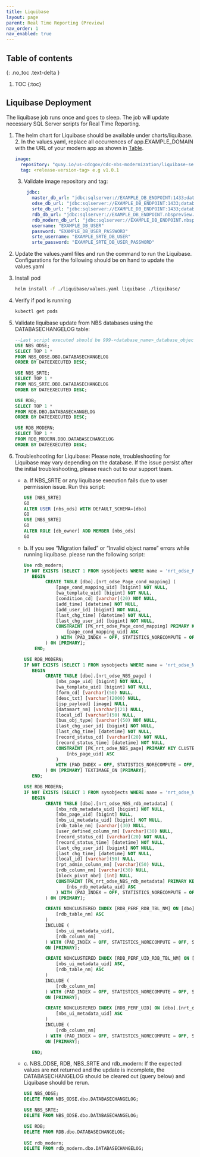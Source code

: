 ```yaml
---
title: Liquibase
layout: page
parent: Real Time Reporting (Preview)
nav_order: 1
nav_enabled: true
---
```


## Table of contents
{: .no_toc .text-delta }

1. TOC
{:toc}

## Liquibase Deployment
The liquibase job runs once and goes to sleep. The job will update necessary SQL Server scripts for Real Time Reporting.

1. The helm chart for Liquibase should be available under charts/liquibase.
   2. In the values.yaml, replace all occurrences of app.EXAMPLE_DOMAIN with the URL of your modern app as shown in [Table](/NEDSS-SystemAdminGuide/docs/4_initial_kubernetes_deployment/2_nginx_ingress_deployment.html#deploy-nginx-ingress-controller-on-the-kubernetes-cluster).
      ```yaml
      image:
        repository: "quay.io/us-cdcgov/cdc-nbs-modernization/liquibase-service"
        tag: <release-version-tag> e.g v1.0.1
      ```
   3. Validate image repository and tag:
      ```yaml
       jdbc:
         master_db_url: "jdbc:sqlserver://EXAMPLE_DB_ENDPOINT:1433;databaseName=master;integratedSecurity=false;encrypt=true;trustServerCertificate=true"
         odse_db_url: "jdbc:sqlserver://EXAMPLE_DB_ENDPOINT:1433;databaseName=nbs_odse;integratedSecurity=false;encrypt=true;trustServerCertificate=true"
         srte_db_url: "jdbc:sqlserver://EXAMPLE_DB_ENDPOINT:1433;databaseName=nbs_srte;integratedSecurity=false;encrypt=true;trustServerCertificate=true"
         rdb_db_url: "jdbc:sqlserver://EXAMPLE_DB_ENDPOINT.nbspreview.com:1433;databaseName=rdb;integratedSecurity=false;encrypt=true;trustServerCertificate=true"
         rdb_modern_db_url: "jdbc:sqlserver://EXAMPLE_DB_ENDPOINT.nbspreview.com:1433;databaseName=rdb;integratedSecurity=false;encrypt=true;trustServerCertificate=true"     
         username: "EXAMPLE_DB_USER"
         password: "EXAMPLE_DB_USER_PASSWORD"
         srte_username: "EXAMPLE_SRTE_DB_USER"
         srte_password: "EXAMPLE_SRTE_DB_USER_PASSWORD"
      ```
4. Update the values.yaml files and run the command to run the Liquibase. Configurations for the following should be on hand to update the values.yaml
   
5. Install pod
   ```bash
   helm install -f ./liquibase/values.yaml liquibase ./liquibase/
   ```
6. Verify if pod is running
   ```bash
   kubectl get pods
   ```
   
7. Validate liquibase update from NBS databases using the DATABASECHANGELOG table:
   
    ```sql
    --Last script executed should be 999-<database_name>_database_object_permission_grants-001.sql.
    USE NBS_ODSE;
    SELECT TOP 1 *
    FROM NBS_ODSE.DBO.DATABASECHANGELOG
    ORDER BY DATEEXECUTED DESC;
    
    USE NBS_SRTE;
    SELECT TOP 1 *
    FROM NBS_SRTE.DBO.DATABASECHANGELOG
    ORDER BY DATEEXECUTED DESC;
    
    USE RDB;
    SELECT TOP 1 *
    FROM RDB.DBO.DATABASECHANGELOG
    ORDER BY DATEEXECUTED DESC;
    
    USE RDB_MODERN;
    SELECT TOP 1 *
    FROM RDB_MODERN.DBO.DATABASECHANGELOG
    ORDER BY DATEEXECUTED DESC;
    ```
8. Troubleshooting for Liquibase: Please note, troubleshooting for Liquibase may vary depending on the database. If the issue persist after the initial troubleshooting, please reach out to our support team.
    - a. If NBS_SRTE or any liquibase execution fails due to user permission issue. Run this script:
        ```sql
        USE [NBS_SRTE]
        GO
        ALTER USER [nbs_ods] WITH DEFAULT_SCHEMA=[dbo]
        GO
        USE [NBS_SRTE]
        GO
        ALTER ROLE [db_owner] ADD MEMBER [nbs_ods]
        GO
        ```
    - b. If you see “Migration failed” or “Invalid object name” errors while running liquibase. please run the following script:
        ```sql
        Use rdb_modern;
        IF NOT EXISTS (SELECT 1 FROM sysobjects WHERE name = 'nrt_odse_Page_cond_mapping' and xtype = 'U')
           BEGIN
                CREATE TABLE [dbo].[nrt_odse_Page_cond_mapping] (
                    [page_cond_mapping_uid] [bigint] NOT NULL,
                    [wa_template_uid] [bigint] NOT NULL,
                    [condition_cd] [varchar](20) NOT NULL,
                    [add_time] [datetime] NOT NULL,
                    [add_user_id] [bigint] NOT NULL,
                    [last_chg_time] [datetime] NOT NULL,
                    [last_chg_user_id] [bigint] NOT NULL,
                    CONSTRAINT [PK_nrt_odse_Page_cond_mapping] PRIMARY KEY CLUSTERED (
                        [page_cond_mapping_uid] ASC
                    ) WITH (PAD_INDEX = OFF, STATISTICS_NORECOMPUTE = OFF, IGNORE_DUP_KEY = OFF, ALLOW_ROW_LOCKS = ON, ALLOW_PAGE_LOCKS = ON) ON [PRIMARY]
                ) ON [PRIMARY];
            END;

        USE RDB_MODERN;
        IF NOT EXISTS (SELECT 1 FROM sysobjects WHERE name = 'nrt_odse_NBS_page' and xtype = 'U')
           BEGIN
                CREATE TABLE [dbo].[nrt_odse_NBS_page] (
                    [nbs_page_uid] [bigint] NOT NULL,
                    [wa_template_uid] [bigint] NOT NULL,
                    [form_cd] [varchar](50) NULL,
                    [desc_txt] [varchar](2000) NULL,
                    [jsp_payload] [image] NULL,
                    [datamart_nm] [varchar](21) NULL,
                    [local_id] [varchar](50) NULL,
                    [bus_obj_type] [varchar](50) NOT NULL,
                    [last_chg_user_id] [bigint] NOT NULL,
                    [last_chg_time] [datetime] NOT NULL,
                    [record_status_cd] [varchar](20) NOT NULL,
                    [record_status_time] [datetime] NOT NULL,
                    CONSTRAINT [PK_nrt_odse_NBS_page] PRIMARY KEY CLUSTERED (
                        [nbs_page_uid] ASC
                    )
                    WITH (PAD_INDEX = OFF, STATISTICS_NORECOMPUTE = OFF, IGNORE_DUP_KEY = OFF, ALLOW_ROW_LOCKS = ON, ALLOW_PAGE_LOCKS = ON) ON [PRIMARY]
                ) ON [PRIMARY] TEXTIMAGE_ON [PRIMARY];
           END;

        USE RDB_MODERN;
        IF NOT EXISTS (SELECT 1 FROM sysobjects WHERE name = 'nrt_odse_NBS_rdb_metadata' and xtype = 'U')
           BEGIN
                CREATE TABLE [dbo].[nrt_odse_NBS_rdb_metadata] (
                    [nbs_rdb_metadata_uid] [bigint] NOT NULL,
                    [nbs_page_uid] [bigint] NULL,
                    [nbs_ui_metadata_uid] [bigint] NOT NULL,
                    [rdb_table_nm] [varchar](30) NULL,
                    [user_defined_column_nm] [varchar](30) NULL,
                    [record_status_cd] [varchar](20) NOT NULL,
                    [record_status_time] [datetime] NOT NULL,
                    [last_chg_user_id] [bigint] NOT NULL,
                    [last_chg_time] [datetime] NOT NULL,
                    [local_id] [varchar](50) NULL,
                    [rpt_admin_column_nm] [varchar](50) NULL,
                    [rdb_column_nm] [varchar](30) NULL,
                    [block_pivot_nbr] [int] NULL,
                    CONSTRAINT [PK_nrt_odse_NBS_rdb_metadata] PRIMARY KEY CLUSTERED (
                        [nbs_rdb_metadata_uid] ASC
                    ) WITH (PAD_INDEX = OFF, STATISTICS_NORECOMPUTE = OFF, IGNORE_DUP_KEY = OFF, ALLOW_ROW_LOCKS = ON, ALLOW_PAGE_LOCKS = ON) ON [PRIMARY]
                ) ON [PRIMARY];

                CREATE NONCLUSTERED INDEX [RDB_PERF_RDB_TBL_NM] ON [dbo].[nrt_odse_NBS_rdb_metadata] (
                    [rdb_table_nm] ASC
                )
                INCLUDE (
                    [nbs_ui_metadata_uid],
                    [rdb_column_nm]
                ) WITH (PAD_INDEX = OFF, STATISTICS_NORECOMPUTE = OFF, SORT_IN_TEMPDB = OFF, DROP_EXISTING = OFF, ONLINE = OFF, ALLOW_ROW_LOCKS = ON, ALLOW_PAGE_LOCKS = ON)
                ON [PRIMARY];

                CREATE NONCLUSTERED INDEX [RDB_PERF_UID_RDB_TBL_NM] ON [dbo].[nrt_odse_NBS_rdb_metadata] (
                    [nbs_ui_metadata_uid] ASC,
                    [rdb_table_nm] ASC
                )
                INCLUDE (
                    [rdb_column_nm]
                ) WITH (PAD_INDEX = OFF, STATISTICS_NORECOMPUTE = OFF, SORT_IN_TEMPDB = OFF, DROP_EXISTING = OFF, ONLINE = OFF, ALLOW_ROW_LOCKS = ON, ALLOW_PAGE_LOCKS = ON)
                ON [PRIMARY];

                CREATE NONCLUSTERED INDEX [RDB_PERF_UID] ON [dbo].[nrt_odse_NBS_rdb_metadata](
                    [nbs_ui_metadata_uid] ASC
                )
                INCLUDE (
                    [rdb_column_nm]
                ) WITH (PAD_INDEX = OFF, STATISTICS_NORECOMPUTE = OFF, SORT_IN_TEMPDB = OFF, DROP_EXISTING = OFF, ONLINE = OFF, ALLOW_ROW_LOCKS = ON, ALLOW_PAGE_LOCKS = ON)
                ON [PRIMARY];

           END;
        
        ```
    - c. NBS_ODSE, RDB, NBS_SRTE  and rdb_modern: If the expected values are not returned and the update is incomplete, the DATABASECHANGELOG should be cleared out (query below) and Liquibase should be rerun.
        ```sql
        USE NBS_ODSE;
        DELETE FROM NBS_ODSE.dbo.DATABASECHANGELOG;
        
        USE NBS_SRTE;
        DELETE FROM NBS_ODSE.dbo.DATABASECHANGELOG;
        
        USE RDB;
        DELETE FROM RDB.dbo.DATABASECHANGELOG;
        	
        USE rdb_modern;
        DELETE FROM rdb_modern.dbo.DATABASECHANGELOG;
        ```
